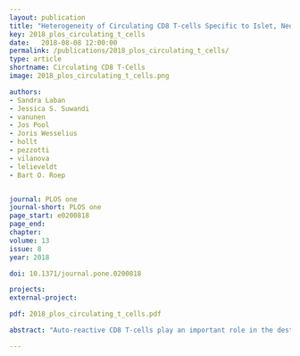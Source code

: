 ```yaml
---
layout: publication
title: "Heterogeneity of Circulating CD8 T-cells Specific to Islet, Neo-antigen and Virus in Patients with Type 1 Diabetes Mellitus"
key: 2018_plos_circulating_t_cells
date:   2018-08-08 12:00:00
permalink: /publications/2018_plos_circulating_t_cells/
type: article
shortname: Circulating CD8 T-Cells
image: 2018_plos_circulating_t_cells.png

authors:
- Sandra Laban
- Jessica S. Suwandi
- vanunen
- Jos Pool
- Joris Wesselius
- hollt
- pezzotti
- vilanova
- lelieveldt
- Bart O. Roep


journal: PLOS one
journal-short: PLOS one
page_start: e0200818
page_end:
chapter:
volume: 13
issue: 8
year: 2018

doi: 10.1371/journal.pone.0200818

projects:
external-project:

pdf: 2018_plos_circulating_t_cells.pdf

abstract: "Auto-reactive CD8 T-cells play an important role in the destruction of pancreatic β-cells resulting in type 1 diabetes (T1D). However, the phenotype of these auto-reactive cytolytic CD8 T-cells has not yet been extensively described. We used high-dimensional mass cytometry to phenotype autoantigen- (pre-proinsulin), neoantigen- (insulin-DRIP) and virus- (cytomegalovirus) reactive CD8 T-cells in peripheral blood mononuclear cells (PBMCs) of T1D patients. A panel of 33 monoclonal antibodies was designed to further characterise these cells at the single-cell level. HLA-A2 class I tetramers were used for the detection of antigen-specific CD8 T-cells. Using a novel Hierarchical Stochastic Neighbor Embedding (HSNE) tool (implemented in Cytosplore), we identified 42 clusters within the CD8 T-cell compartment of three T1D patients and revealed profound heterogeneity between individuals, as each patient displayed a distinct cluster distribution. Single-cell analysis of pre-proinsulin, insulin-DRIP and cytomegalovirus-specific CD8 T-cells showed that the detected specificities were heterogeneous between and within patients. These findings emphasize the challenge to define the obscure nature of auto-reactive CD8 T-cells."

---
```

